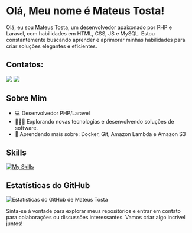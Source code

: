 # Olá, Meu nome é Mateus Tosta!

Olá, eu sou Mateus Tosta, um desenvolvedor apaixonado por PHP e Laravel, com habilidades em HTML, CSS, JS e MySQL. Estou constantemente buscando aprender e aprimorar minhas habilidades para criar soluções elegantes e eficientes.

## Contatos:

<div>
<a href = "mailto:mateusbrcase@hotmail.com"><img loading="lazy" src="https://img.shields.io/badge/Gmail-D14836?style=for-the-badge&logo=gmail&logoColor=white" target="_blank"></a>
<a href="https://www.linkedin.com/in/mateus-tosta-335908178/" target="_blank"><img loading="lazy" src="https://img.shields.io/badge/-LinkedIn-%230077B5?style=for-the-badge&logo=linkedin&logoColor=white" target="_blank"></a>   
</div>


## Sobre Mim

- 💻 Desenvolvedor PHP/Laravel
- 👩🏾‍💻 Explorando novas tecnologias e desenvolvendo soluções de software.
- 🌱 Aprendendo mais sobre: Docker, Git, Amazon Lambda e Amazon S3 
## Skills

[![My Skills](https://skillicons.dev/icons?i=html,css,js,php,laravel,git,mysql,vscode,postman)](https://skillicons.dev)

## Estatísticas do GitHub

![Estatísticas do GitHub de Mateus Tosta](https://github-readme-stats.vercel.app/api?username=mateustostadev&show_icons=true&count_private=true&hide=contribs,prs)

Sinta-se à vontade para explorar meus repositórios e entrar em contato para colaborações ou discussões interessantes. Vamos criar algo incrível juntos!
